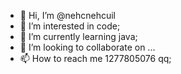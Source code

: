 - 👋 Hi, I’m @nehcnehcuil
- 👀 I’m interested in code;
- 🌱 I’m currently learning java;
- 💞️ I’m looking to collaborate on ...
- 📫 How to reach me 1277805076 qq;

<!---
nehcnehcuil/nehcnehcuil is a ✨ special ✨ repository because its `README.md` (this file) appears on your GitHub profile.
You can click the Preview link to take a look at your changes.
--->
